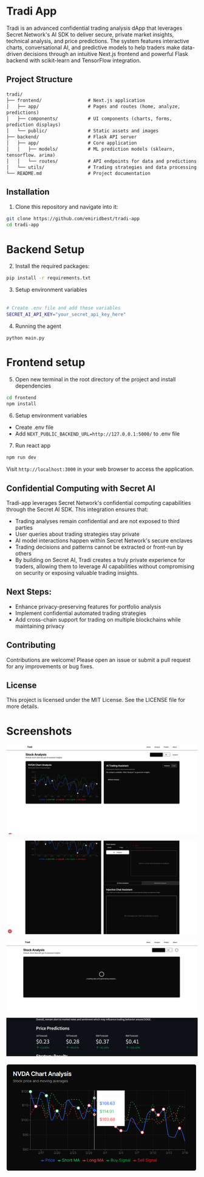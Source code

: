 # Tradi App

Tradi is an advanced confidential trading analysis dApp that leverages Secret Network's AI SDK to deliver secure, private market insights, technical analysis, and price predictions. The system features interactive charts, conversational AI, and predictive models to help traders make data-driven decisions through an intuitive Next.js frontend and powerful Flask backend with scikit-learn and TensorFlow integration.

## Project Structure

```
tradi/
├── frontend/                 # Next.js application
│   ├── app/                  # Pages and routes (home, analyze, predictions)
│   ├── components/           # UI components (charts, forms, prediction displays)
│   └── public/               # Static assets and images
├── backend/                  # Flask API server
│   ├── app/                  # Core application
│   │   ├── models/           # ML prediction models (sklearn, tensorflow. arima)
│   │   └── routes/           # API endpoints for data and predictions
│   └── utils/                # Trading strategies and data processing
└── README.md                 # Project documentation     
```

## Installation

1. Clone this repository and navigate into it:

```bash
git clone https://github.com/emiridbest/tradi-app
cd tradi-app
```
# Backend Setup
2. Install the required packages:

```bash
pip install -r requirements.txt  
```

3. Setup environment variables

```bash

# Create .env file and add these variables
SECRET_AI_API_KEY="your_secret_api_key_here"
```

4. Running the agent

```bash
python main.py 
```


# Frontend setup
5. Open new terminal in the root directory of the project and install dependencies

```bash
cd frontend
npm install
```

6. Setup environment variables
-  Create .env file
- Add `NEXT_PUBLIC_BACKEND_URL=http://127.0.0.1:5000/` to .env file

7. Run react app

```bash
npm run dev

```

Visit `http://localhost:3000` in your web browser to access the application.

## Confidential Computing with Secret AI
Tradi-app leverages Secret Network's confidential computing capabilities through the Secret AI SDK. This integration ensures that:

- Trading analyses remain confidential and are not exposed to third parties
- User queries about trading strategies stay private
- AI model interactions happen within Secret Network's secure enclaves
- Trading decisions and patterns cannot be extracted or front-run by others
- By building on Secret AI, Tradi creates a truly private experience for traders, allowing them to leverage AI capabilities without compromising on security or exposing valuable trading insights.

## Next Steps:
- Enhance privacy-preserving features for portfolio analysis
- Implement confidential automated trading strategies
- Add cross-chain support for trading on multiple blockchains while maintaining privacy


## Contributing

Contributions are welcome! Please open an issue or submit a pull request for any improvements or bug fixes.

## License

This project is licensed under the MIT License. See the LICENSE file for more details.
# Screenshots


![chat_analysis](https://github.com/emiridbest/tradi/blob/main/assets/chat_analysis.png) 

![dashboard](https://github.com/emiridbest/tradi/blob/main/assets/dashboard.png)

![loading](https://github.com/emiridbest/tradi/blob/main/assets/loading.png)

![price_prediction](https://github.com/emiridbest/tradi/blob/main/assets/price_prediction.png) 

![real_time](https://github.com/emiridbest/tradi/blob/main/assets/real_time.png)
